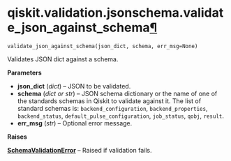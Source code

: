<span id="qiskit-validation-jsonschema-validate-json-against-schema" />

# qiskit.validation.jsonschema.validate\_json\_against\_schema[¶](#qiskit-validation-jsonschema-validate-json-against-schema "Permalink to this headline")

<span id="undefined" />

`validate_json_against_schema(json_dict, schema, err_msg=None)`

Validates JSON dict against a schema.

**Parameters**

*   **json\_dict** (*dict*) – JSON to be validated.
*   **schema** (*dict or str*) – JSON schema dictionary or the name of one of the standards schemas in Qiskit to validate against it. The list of standard schemas is: `backend_configuration`, `backend_properties`, `backend_status`, `default_pulse_configuration`, `job_status`, `qobj`, `result`.
*   **err\_msg** (*str*) – Optional error message.

**Raises**

[**SchemaValidationError**](qiskit.validation.jsonschema.SchemaValidationError#qiskit.validation.jsonschema.SchemaValidationError "qiskit.validation.jsonschema.SchemaValidationError") – Raised if validation fails.
